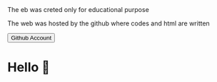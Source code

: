 <html>
<title> learning html </title>
<body>
<head> The eb was creted only for educational purpose </head>
<background-color:blue>
<p> The web was hosted by the github where codes and html are written </p>
<button class=https://github.com/ChekuthanX3/learncoding.github.io> Github Account </button>
<h1> Hello 👋</h1>



</body>
</html>
